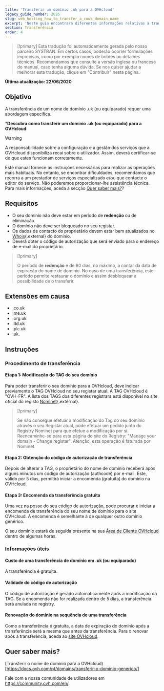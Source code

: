 ```yaml
---
title: 'Transferir um domínio .uk para a OVHcloud'
legacy_guide_number: 2026
slug: web_hosting_how_to_transfer_a_couk_domain_name
excerpt: 'Neste guia encontrará diferentes informações relativas à transferência de um nome de domínio .uk ou equiparado para a OVHcloud'
section: Transferência
order: 4
---
```


> [!primary]
> Esta tradução foi automaticamente gerada pelo nosso parceiro SYSTRAN. Em certos casos, poderão ocorrer formulações imprecisas, como por exemplo nomes de botões ou detalhes técnicos. Recomendamos que consulte a versão inglesa ou francesa do manual, caso tenha alguma dúvida. Se nos quiser ajudar a melhorar esta tradução, clique em "Contribuir" nesta página.
>

**Última atualização: 22/06/2020**

## Objetivo

A transferência de um nome de domínio .uk (ou equiparado) requer uma abordagem específica.

***Descubra como transferir um domínio .uk (ou equiparado) para a OVHcloud**

> [!warning]
>
> A responsabilidade sobre a configuração e a gestão dos serviços que a OVHcloud disponibiliza recai sobre o utilizador. Assim, deverá certificar-se de que estes funcionam corretamente.
>
> Este manual fornece as instruções necessárias para realizar as operações mais habituais. No entanto, se encontrar dificuldades, recomendamos que recorra a um prestador de serviços especializado e/ou que contacte o editor do serviço. Não poderemos proporcionar-lhe assistência técnica. Para mais informações, aceda à secção [Quer saber mais?](#gofurther)?
>

## Requisitos

- O seu domínio não deve estar em período de **redenção** ou de eliminação.
- O domínio não deve ser bloqueado no seu registar. 
- Os dados de contacto do proprietário devem estar bem atualizados no [Whois](https://www.nominet.uk/whois/){.external} do domínio.
- Deverá obter o código de autorização que será enviado para o endereço de e-mail do proprietário.

> [!primary]
>
> O período de **redenção** é de 90 dias, no máximo, a contar da data de expiração do nome de domínio. No caso de uma transferência, este período permite restaurar o domínio e assim desbloquear a possibilidade de o transferir.

## Extensões em causa
- .co.uk
- .me.uk
- .org.uk
- .ltd.uk
- .plc.uk
- .uk.

## Instruções

### Procedimento de transferência

#### Etapa 1: Modificação do TAG do seu domínio

Para poder transferir o seu domínio para a OVHcloud, deve indicar previamente o TAG OVHcloud no seu registar atual. A TAG OVHcloud é "OVH-FR". A lista dos TAGS dos diferentes registrars está disponível no site oficial do registo [Nominet](http://www.nominet.uk/registrar-list){.external}.

> [!primary]
>
> Se não consegue efetuar a modificação do Tag do seu domínio através
> o seu Registar atual, pode efetuar um pedido junto do Registry
> Nominet para que efetue a modificação por si.
> Reencaminhe-se para esta página do site do Registry: "Manage your domain - Change registar".
> Atenção, esta operação é faturada por Nominet.
>

#### Etapa 2: Obtenção do código de autorização de transferência

Depois de alterar a TAG, o proprietário do nome de domínio receberá após alguns minutos um código de autorização (authcode) por e-mail. Este, válido por 5 dias, permitirá iniciar a encomenda (gratuita) do domínio na OVHcloud.

#### Etapa 3: Encomenda da transferência gratuita

Uma vez na posse do seu código de autorização, pode procurar e iniciar a encomenda de transferência do seu nome de domínio para o site OVHcloud. A encomenda é semelhante à de qualquer outro domínio genérico.

O seu domínio estará de seguida presente na sua [Área de Cliente OVHcloud](https://www.ovh.com/auth/?action=gotomanager&from=https://www.ovh.pt/&ovhSubsidiary=pt) dentro de algumas horas.

### Informações úteis

#### Custo de uma transferência de domínio em .uk (ou equiparado)

A transferência é gratuita.

#### Validade do código de autorização

O código de autorização é gerado automaticamente após a modificação da TAG. Se a encomenda não for realizada dentro de 5 dias, a transferência será anulada no registry.

#### Renovação do domínio na sequência de uma transferência

Como a transferência é gratuita, a data de expiração do domínio após a transferência será a mesma que antes da transferência. Para o renovar após a transferência, aceda ao [site OVHcloud](https://www.ovh.co.uk/cgi-bin/order/renew.cgi).

## Quer saber mais? <a name="gofurther"></a>

[Transferir o nome de domínio para a OVHcloud)[https://docs.ovh.com/pt/domains/transferir-o-dominio-generico/]

Fale com a nossa comunidade de utilizadores em <https://community.ovh.com/en/>.

